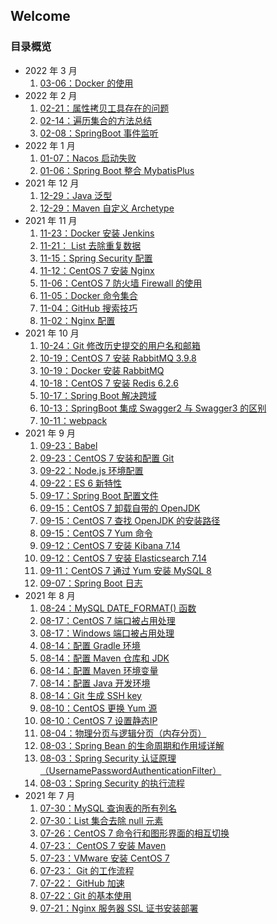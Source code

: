 ## Welcome

### 目录概览

- 2022 年 3 月
  1. [03-06：Docker 的使用](/2022/03/dockerde-shi-yong.html)
- 2022 年 2 月
  1. [02-21：属性拷贝工具存在的问题](/2022/02/shu-xing-kao-bei-gong-ju-cun-zai-de-wen-ti.html)
  2. [02-14：遍历集合的方法总结](/2022/02/bian-li-ji-he-de-fang-fa-zong-jie.html)
  3. [02-08：SpringBoot 事件监听](/2022/02/springbootshi-jian-jian-ting.html)
- 2022 年 1 月
  1. [01-07：Nacos 启动失败](/2022/01/nacosqi-dong-shi-bai.html)
  2. [01-06：Spring Boot 整合 MybatisPlus](/2022/01/springbootzheng-he-mybatisplus.html)
- 2021 年 12 月
  1. [12-29：Java 泛型](/2021/12/javafan-xing.html)
  2. [12-29：Maven 自定义 Archetype](/2021/12/mavenzi-ding-yi-archetype.html)
- 2021 年 11 月
  1. [11-23：Docker 安装 Jenkins](/2021/11/dockeran-zhuang-jenkins.html)
  2. [11-21： List 去除重复数据](/2021/11/listqu-chu-zhong-fu-shu-ju.html)
  3. [11-15：Spring Security 配置](/2021/11/springsecuritypei-zhi.html)
  4. [11-12：CentOS 7 安装 Nginx](/2021/11/centos7an-zhuang-nginx.html)
  5. [11-06：CentOS 7 防火墙 Firewall 的使用](/2021/11/centos7fang-huo-qiang-firewallde-shi-yong.html)
  6. [11-05：Docker 命令集合](/2021/11/docker命令集合.html)
  7. [11-04：GitHub 搜索技巧](/2021/11/githubsou-suo-ji-qiao.html)
  8. [11-02：Nginx 配置](/2021/11/nginxpei-zhi.html)
- 2021 年 10 月
  1. [10-24：Git 修改历史提交的用户名和邮箱](/2021/10/gitxiu-gai-li-shi-ti-jiao-de-yong-hu-ming-he-you-xiang.html)
  2. [10-19：CentOS 7 安装 RabbitMQ 3.9.8](/2021/10/centos7an-zhuang-rabbitmq398.html)
  3. [10-19：Docker 安装 RabbitMQ](/2021/10/dockeran-zhuang-rabbitmq.html)
  4. [10-18：CentOS 7 安装 Redis 6.2.6](/2021/10/centos7an-zhuang-redis626.html)
  5. [10-17：Spring Boot 解决跨域](/2021/10/springbootjie-jue-kua-yu.html)
  6. [10-13：SpringBoot 集成 Swagger2 与 Swagger3 的区别](/2021/10/springbootji-cheng-swagger2yu-swagger3de-qu-bie.html)
  7. [10-11：webpack](/2021/10/webpack.html)
- 2021 年 9 月
  1. [09-23：Babel](/2021/09/babel.html)
  2. [09-23：CentOS 7 安装和配置 Git](/2021/09/centos7an-zhuang-he-pei-zhi-git.html)
  3. [09-22：Node.js 环境配置](/2021/09/nodejshuan-jing-pei-zhi.html)
  4. [09-22：ES 6 新特性](/2021/09/es6xin-te-xing.html)
  5. [09-17：Spring Boot 配置文件](/2021/09/springbootpei-zhi-wen-jian.html)
  6. [09-15：CentOS 7 卸载自带的 OpenJDK](/2021/09/centos7xie-zai-zi-dai-de-openjdk.html)
  7. [09-15：CentOS 7 查找 OpenJDK 的安装路径](/2021/09/centos7cha-zhao-openjdkde-an-zhuang-lu-jing.html)
  8. [09-15：CentOS 7 Yum 命令](/2021/09/centos7yumming-ling.html)
  9. [09-12：CentOS 7 安装 Kibana 7.14](/2021/09/centos7an-zhuang-kibana714.html)
  10. [09-12：CentOS 7 安装 Elasticsearch 7.14](/2021/09/centos7an-zhuang-elasticsearch714.html)
  11. [09-11：CentOS 7 通过 Yum 安装 MySQL 8](/2021/09/centos7tong-guo-yuman-zhuang-mysql.html)
  12. [09-07：Spring Boot 日志](/2021/09/springbootri-zhi.html)
- 2021 年 8 月
  1. [08-24：MySQL DATE_FORMAT() 函数](/2021/08/mysqldateformathan-shu.html)
  2. [08-17：CentOS 7 端口被占用处理](/2021/08/duan-kou-bei-zhan-yong-chu-li.html)
  3. [08-17：Windows 端口被占用处理](/2021/08/windowsduan-kou-bei-zhan-yong-chu-li.html)
  4. [08-14：配置 Gradle 环境](/2021/08/pei-zhi-gradlekai-fa-huan-jing.html)
  5. [08-14：配置 Maven 仓库和 JDK](/2021/08/mavenpei-zhi-cang-ku.html)
  6. [08-14：配置 Maven 环境变量](/2021/08/pei-zhi-mavenkai-fa-huan-jing.html)
  7. [08-14：配置 Java 开发环境](/2021/08/windowspei-zhi-javakai-fa-huan-jing.html)
  8. [08-14：Git 生成 SSH key](/2021/08/gitsheng-cheng-sshkey.html)
  9. [08-10：CentOS 更换 Yum 源](/2021/08/centosgeng-huan-yumyuan.html)
  10. [08-10：CentOS 7 设置静态IP](/2021/08/centos7she-zhi-jing-tai-ip.html)
  11. [08-04：物理分页与逻辑分页（内存分页）](/2021/08/wu-li-fen-ye-yu--luo-ji-fen-ye-jiu-shi-nei-cun-fen-ye-.html)
  12. [08-03：Spring Bean 的生命周期和作用域详解](/2021/08/springbeande-sheng-ming-zhou-qi-he-zuo-yong-yu-xiang-jie.html)
  13. [08-03：Spring Security 认证原理（UsernamePasswordAuthenticationFilter）](/2021/08/springsecurityren-zheng-yuan-li-usernamepasswordauthenticationfilter.html)
  14. [08-03：Spring Security 的执行流程](/2021/08/springsecurityde-zhi-xing-liu-cheng.html)
- 2021 年 7 月
  1. [07-30：MySQL 查询表的所有列名](/2021/07/mysqlcha-xun-biao-de-suo-you-lie-ming.html)
  2. [07-30：List 集合去除 null 元素](/2021/07/listji-he-qu-chu-nullyuan-su.html)
  3. [07-26：CentOS 7 命令行和图形界面的相互切换](/2021/07/centos7-ming-ling-xing-he-tu-xing-jie-mian-de-xiang-hu-qie-huan.html)
  4. [07-23： CentOS 7 安装 Maven](/2021/07/centos7an-zhuang-maven.html)
  5. [07-23：VMware 安装 CentOS 7](/2021/07/vmware-an-zhuang-centos7.html)
  6. [07-23： Git 的工作流程](/2021/07/gitde-gong-zuo-liu-cheng.html)
  7. [07-22： GitHub 加速](/2021/07/github-jia-su.html)
  8. [07-22：Git 的基本使用](/2021/07/git-de-ji-ben-shi-yong.html)
  9. [07-21：Nginx 服务器 SSL 证书安装部署](/2021/07/nginx服务器ssl证书安装部署.html)
